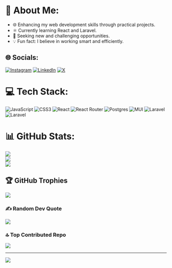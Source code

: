 # 💫 About Me:
- 🌐 Enhancing my web development skills through practical projects.<br>
- ⚛️ Currently learning React and Laravel.<br>
- 🚀 Seeking new and challenging opportunities.<br>
- 💡 Fun fact: I believe in working smart and efficiently.


## 🌐 Socials:
[![Instagram](https://img.shields.io/badge/Instagram-%23E4405F.svg?logo=Instagram&logoColor=white)](https://instagram.com/https://www.instagram.com/its.just.adiiii) [![LinkedIn](https://img.shields.io/badge/LinkedIn-%230077B5.svg?logo=linkedin&logoColor=white)](https://linkedin.com/in/https://www.linkedin.com/in/aditya-maurya-adi/) [![X](https://img.shields.io/badge/X-black.svg?logo=X&logoColor=white)](https://x.com/https://x.com/AdiiiMaurya) 

# 💻 Tech Stack:
![JavaScript](https://img.shields.io/badge/javascript-%23323330.svg?style=for-the-badge&logo=javascript&logoColor=%23F7DF1E) ![CSS3](https://img.shields.io/badge/css3-%231572B6.svg?style=for-the-badge&logo=css3&logoColor=white) ![React](https://img.shields.io/badge/react-%2320232a.svg?style=for-the-badge&logo=react&logoColor=%2361DAFB) ![React Router](https://img.shields.io/badge/React_Router-CA4245?style=for-the-badge&logo=react-router&logoColor=white) ![Postgres](https://img.shields.io/badge/postgres-%23316192.svg?style=for-the-badge&logo=postgresql&logoColor=white) ![MUI](https://img.shields.io/badge/MUI-%230081CB.svg?style=for-the-badge&logo=mui&logoColor=white) ![Laravel](https://img.shields.io/badge/laravel-%23FF2D20.svg?style=for-the-badge&logo=laravel&logoColor=white) ![Laravel](https://img.shields.io/badge/laravel-%23FF2D20.svg?style=for-the-badge&logo=laravel&logoColor=white)
# 📊 GitHub Stats:
![](https://github-readme-stats.vercel.app/api?username=CODEAdii&theme=radical&hide_border=false&include_all_commits=true&count_private=true)<br/>
![](https://github-readme-streak-stats.herokuapp.com/?user=CODEAdii&theme=radical&hide_border=false)<br/>
![](https://github-readme-stats.vercel.app/api/top-langs/?username=CODEAdii&theme=radical&hide_border=false&include_all_commits=true&count_private=true&layout=compact)

## 🏆 GitHub Trophies
![](https://github-profile-trophy.vercel.app/?username=CODEAdii&theme=radical&no-frame=false&no-bg=true&margin-w=4)

### ✍️ Random Dev Quote
![](https://quotes-github-readme.vercel.app/api?type=horizontal&theme=dark)


### 🔝 Top Contributed Repo
![](https://github-contributor-stats.vercel.app/api?username=CODEAdii&limit=5&theme=merko&combine_all_yearly_contributions=true)

---
[![](https://visitcount.itsvg.in/api?id=CODEAdii&icon=0&color=0)](https://visitcount.itsvg.in)

<!-- Proudly created with GPRM ( https://gprm.itsvg.in ) -->
